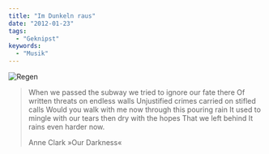 ```yaml
---
title: "Im Dunkeln raus"
date: "2012-01-23"
tags:
  - "Geknipst"
keywords:
  - "Musik"
---
```


![Regen](/images/codecandies/IMG_0267.jpg)

> When we passed the subway we tried to ignore our fate there
> Of written threats on endless walls
> Unjustified crimes carried on stifled calls
> Would you walk with me now through this pouring rain
> It used to mingle with our tears then dry with the hopes
> That we left behind
> It rains even harder now.
>
> Anne Clark »Our Darkness«
